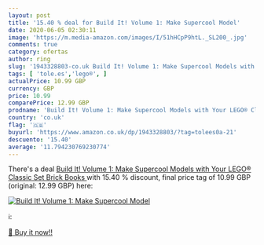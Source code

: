 ```yaml
---
layout: post
title: '15.40 % deal for Build It! Volume 1: Make Supercool Model'
date: 2020-06-05 02:30:11
image: 'https://m.media-amazon.com/images/I/51hHCpP9htL._SL200_.jpg'
comments: true
category: ofertas
author: ring
slug: '1943328803-co.uk Build It! Volume 1: Make Supercool Models with Your...'
tags: [ 'tole.es','lego®', ]
actualPrice: 10.99 GBP
currency: GBP
price: 10.99
comparePrice: 12.99 GBP
prodname: 'Build It! Volume 1: Make Supercool Models with Your LEGO® Classic Set  Brick Books '
country: 'co.uk'
flag: '🇬🇧'
buyurl: 'https://www.amazon.co.uk/dp/1943328803/?tag=tolees0a-21'
descuento: '15.40'
average: '11.794230769230774'
---
```


There's a deal [Build It! Volume 1: Make Supercool Models with Your LEGO® Classic Set  Brick Books ](https://www.amazon.co.uk/dp/1943328803/?tag=tolees0a-21)  with  15.40 % discount, final price tag of  10.99 GBP (original: 12.99 GBP) here:

[![Build It! Volume 1: Make Supercool Model](https://m.media-amazon.com/images/I/51hHCpP9htL._SL200_.jpg)](https://www.amazon.co.uk/dp/1943328803/?tag=tolees0a-21)

ℹ️:


[🛒 Buy it now!!](https://www.amazon.co.uk/dp/1943328803/?tag=tolees0a-21)
